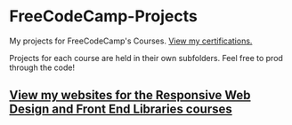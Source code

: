 # FreeCodeCamp-Projects
My projects for FreeCodeCamp's Courses.
[View my certifications.](https://www.freecodecamp.org/claucambra)

Projects for each course are held in their own subfolders. Feel free to prod through the code!

## [View my websites for the Responsive Web Design and Front End Libraries courses](https://claucambra.github.io/FreeCodeCamp-Projects/)
